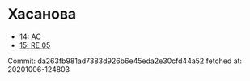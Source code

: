 # Хасанова
- [14: AC](14.md)
- [15: RE 05](15.md)

Commit: da263fb981ad7383d926b6e45eda2e30cfd44a52
 fetched at: 20201006-124803
